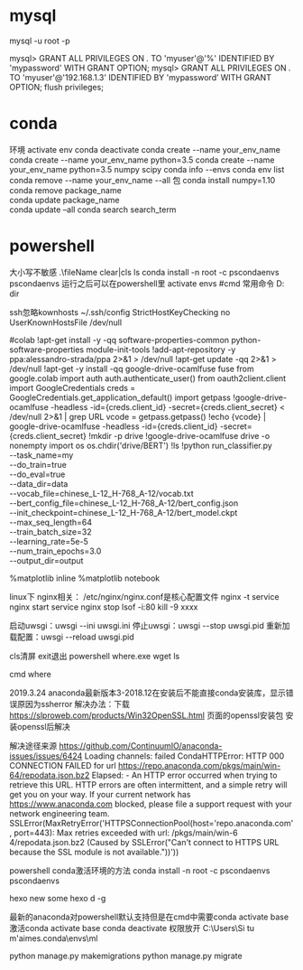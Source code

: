 # mysql
mysql -u root -p

mysql> GRANT ALL PRIVILEGES ON *.* TO 'myuser'@'%' IDENTIFIED BY 'mypassword' WITH GRANT OPTION;
mysql> GRANT ALL PRIVILEGES ON *.* TO 'myuser'@'192.168.1.3' IDENTIFIED BY 'mypassword’ WITH GRANT OPTION;
flush privileges;
# conda
环境
activate env
conda deactivate
conda create --name your_env_name
conda create --name your_env_name python=3.5
conda create --name your_env_name python=3.5 numpy scipy
conda info --envs
conda env list
conda remove --name your_env_name --all
包
conda install numpy=1.10
conda remove package_name  
conda update package_name  
conda update –all 
conda search search_term
# powershell
大小写不敏感
.\fileName 
clear|cls
ls
conda install -n root -c pscondaenvs pscondaenvs
运行之后可以在powershell里 activate envs
#cmd
常用命令
D:
dir


ssh忽略kownhosts
~/.ssh/config
StrictHostKeyChecking no
UserKnownHostsFile /dev/null




#colab
!apt-get install -y -qq software-properties-common python-software-properties module-init-tools
!add-apt-repository -y ppa:alessandro-strada/ppa 2>&1 > /dev/null
!apt-get update -qq 2>&1 > /dev/null
!apt-get -y install -qq google-drive-ocamlfuse fuse
from google.colab import auth
auth.authenticate_user()
from oauth2client.client import GoogleCredentials
creds = GoogleCredentials.get_application_default()
import getpass
!google-drive-ocamlfuse -headless -id={creds.client_id} -secret={creds.client_secret} < /dev/null 2>&1 | grep URL
vcode = getpass.getpass()
!echo {vcode} | google-drive-ocamlfuse -headless -id={creds.client_id} -secret={creds.client_secret}
!mkdir -p drive
!google-drive-ocamlfuse drive  -o nonempty
import os
os.chdir('drive/BERT')
!ls
!python run_classifier.py \
  --task_name=my \
  --do_train=true \
  --do_eval=true \
  --data_dir=data \
  --vocab_file=chinese_L-12_H-768_A-12/vocab.txt \
  --bert_config_file=chinese_L-12_H-768_A-12/bert_config.json \
  --init_checkpoint=chinese_L-12_H-768_A-12/bert_model.ckpt \
  --max_seq_length=64 \
  --train_batch_size=32 \
  --learning_rate=5e-5 \
  --num_train_epochs=3.0 \
  --output_dir=output 



%matplotlib inline
%matplotlib notebook



linux下
nginx相关：
/etc/nginx/nginx.conf是核心配置文件
nginx -t
service nginx start
service nginx stop
lsof -i:80
kill -9 xxxx

启动uwsgi：uwsgi --ini uwsgi.ini
停止uwsgi：uwsgi --stop uwsgi.pid
重新加载配置：uwsgi --reload uwsgi.pid

cls清屏 exit退出
powershell 
where.exe 
wget
ls

cmd
where



2019.3.24 anaconda最新版本3-2018.12在安装后不能直接conda安装库，显示错误原因为ssherror
解决办法：下载 https://slproweb.com/products/Win32OpenSSL.html 页面的openssl安装包
安装openssl后解决

解决途径来源 https://github.com/ContinuumIO/anaconda-issues/issues/6424
Loading channels: failed
CondaHTTPError: HTTP 000 CONNECTION FAILED for url <https://repo.anaconda.com/pkgs/main/win-64/repodata.json.bz2>
Elapsed: -
An HTTP error occurred when trying to retrieve this URL.
HTTP errors are often intermittent, and a simple retry will get you on your way.
If your current network has https://www.anaconda.com blocked, please file
a support request with your network engineering team.
SSLError(MaxRetryError('HTTPSConnectionPool(host=\'repo.anaconda.com\', port=443): Max retries exceeded with url: /pkgs/main/win-6
4/repodata.json.bz2 (Caused by SSLError("Can\'t connect to HTTPS URL because the SSL module is not available."))'))


powershell conda激活环境的方法
conda install -n root -c pscondaenvs pscondaenvs



hexo new some
hexo d -g



最新的anaconda对powershell默认支持但是在cmd中需要conda activate base
激活conda activate base conda deactivate
权限放开
C:\Users\Si tu m'aimes\.conda\envs\ml

python manage.py makemigrations
python manage.py migrate